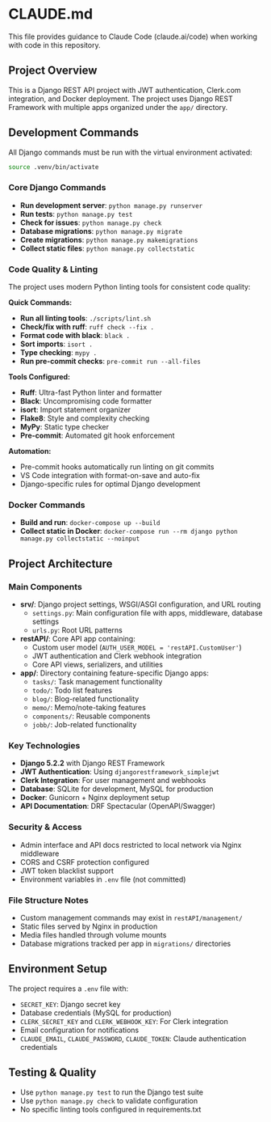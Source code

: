# CLAUDE.md

This file provides guidance to Claude Code (claude.ai/code) when working with code in this repository.

## Project Overview

This is a Django REST API project with JWT authentication, Clerk.com integration, and Docker deployment. The project uses Django REST Framework with multiple apps organized under the `app/` directory.

## Development Commands

All Django commands must be run with the virtual environment activated:
```bash
source .venv/bin/activate
```

### Core Django Commands
- **Run development server**: `python manage.py runserver`
- **Run tests**: `python manage.py test`
- **Check for issues**: `python manage.py check`
- **Database migrations**: `python manage.py migrate`
- **Create migrations**: `python manage.py makemigrations`
- **Collect static files**: `python manage.py collectstatic`

### Code Quality & Linting

The project uses modern Python linting tools for consistent code quality:

**Quick Commands:**
- **Run all linting tools**: `./scripts/lint.sh`
- **Check/fix with ruff**: `ruff check --fix .`
- **Format code with black**: `black .`
- **Sort imports**: `isort .`
- **Type checking**: `mypy .`
- **Run pre-commit checks**: `pre-commit run --all-files`

**Tools Configured:**
- **Ruff**: Ultra-fast Python linter and formatter
- **Black**: Uncompromising code formatter
- **isort**: Import statement organizer
- **Flake8**: Style and complexity checking
- **MyPy**: Static type checker
- **Pre-commit**: Automated git hook enforcement

**Automation:**
- Pre-commit hooks automatically run linting on git commits
- VS Code integration with format-on-save and auto-fix
- Django-specific rules for optimal Django development

### Docker Commands
- **Build and run**: `docker-compose up --build`
- **Collect static in Docker**: `docker-compose run --rm django python manage.py collectstatic --noinput`

## Project Architecture

### Main Components
- **srv/**: Django project settings, WSGI/ASGI configuration, and URL routing
  - `settings.py`: Main configuration file with apps, middleware, database settings
  - `urls.py`: Root URL patterns
- **restAPI/**: Core API app containing:
  - Custom user model (`AUTH_USER_MODEL = 'restAPI.CustomUser'`)
  - JWT authentication and Clerk webhook integration
  - Core API views, serializers, and utilities
- **app/**: Directory containing feature-specific Django apps:
  - `tasks/`: Task management functionality
  - `todo/`: Todo list features
  - `blog/`: Blog-related functionality
  - `memo/`: Memo/note-taking features
  - `components/`: Reusable components
  - `jobb/`: Job-related functionality

### Key Technologies
- **Django 5.2.2** with Django REST Framework
- **JWT Authentication**: Using `djangorestframework_simplejwt`
- **Clerk Integration**: For user management and webhooks
- **Database**: SQLite for development, MySQL for production
- **Docker**: Gunicorn + Nginx deployment setup
- **API Documentation**: DRF Spectacular (OpenAPI/Swagger)

### Security & Access
- Admin interface and API docs restricted to local network via Nginx middleware
- CORS and CSRF protection configured
- JWT token blacklist support
- Environment variables in `.env` file (not committed)

### File Structure Notes
- Custom management commands may exist in `restAPI/management/`
- Static files served by Nginx in production
- Media files handled through volume mounts
- Database migrations tracked per app in `migrations/` directories

## Environment Setup

The project requires a `.env` file with:
- `SECRET_KEY`: Django secret key
- Database credentials (MySQL for production)
- `CLERK_SECRET_KEY` and `CLERK_WEBHOOK_KEY`: For Clerk integration
- Email configuration for notifications
- `CLAUDE_EMAIL`, `CLAUDE_PASSWORD`, `CLAUDE_TOKEN`: Claude authentication credentials

## Testing & Quality

- Use `python manage.py test` to run the Django test suite
- Use `python manage.py check` to validate configuration
- No specific linting tools configured in requirements.txt
